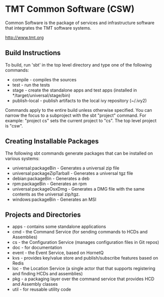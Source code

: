 TMT Common Software (CSW)
=========================

Common Software is the package of services and infrastructure software that integrates the TMT software systems.

http://www.tmt.org

Build Instructions
------------------

To build, run 'sbt' in the top level directory and type one of the following commands:

* compile - compiles the sources
* test - run the tests
* stage - create the standalone apps and test apps (installed in */target/universal/stage/bin)
* publish-local - publish artifacts to the local ivy repository (~/.ivy2)

Commands apply to the entire build unless otherwise specified.
You can narrow the focus to a subproject with the sbt "project" command.
For example: "project cs" sets the current project to "cs". The top level project is "csw".

Creating Installable Packages
-----------------------------

The following sbt commands generate packages that can be installed on various systems:

* universal:packageBin - Generates a universal zip file
* universal:packageZipTarball - Generates a universal tgz file
* debian:packageBin - Generates a deb
* rpm:packageBin - Generates an rpm
* universal:packageOsxDmg - Generates a DMG file with the same contents as the universal zip/tgz.
* windows:packageBin - Generates an MSI


Projects and Directories
------------------------

* apps - contains some standalone applications
* cmd - the Command Service (for sending commands to HCDs and Assemblies)
* cs - the Configuration Service (manages configuration files in Git repos)
* doc - for documentation
* event - the Event Service, based on HornetQ
* kvs - provides key/value store and publish/subscribe features based on Redis
* loc - the Location Service (a single actor that that supports registering and finding HCDs and assemblies)
* pkg - a packaging layer over the command service that provides HCD and Assembly classes
* util - for reusable utility code

